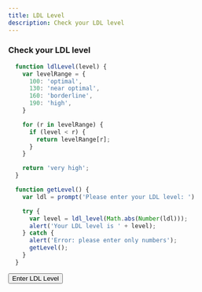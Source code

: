 ```yaml
---
title: LDL Level
description: Check your LDL level
---
```


### Check your LDL level

<script src="ldlLevel.js"></script>

```javascript
  function ldlLevel(level) {
    var levelRange = {
      100: 'optimal',
      130: 'near optimal',
      160: 'borderline',
      190: 'high',
    }

    for (r in levelRange) {
      if (level < r) {
        return levelRange[r];
      }
    }

    return 'very high';
  }

  function getLevel() {
    var ldl = prompt('Please enter your LDL level: ')

    try {
      var level = ldl_level(Math.abs(Number(ldl)));
      alert('Your LDL level is ' + level);
    } catch {
      alert('Error: please enter only numbers');
      getLevel();
    }
  }
```

<button type="button" onclick="getLevel()">Enter LDL Level</button>
